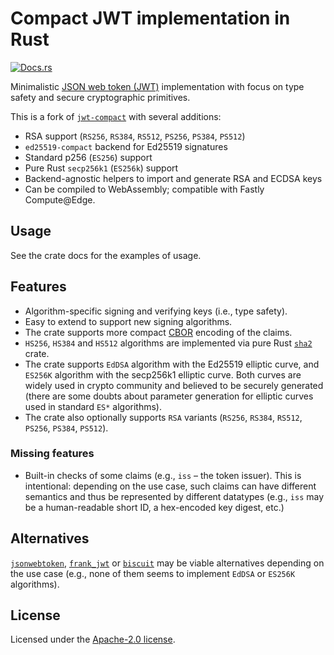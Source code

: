 # Compact JWT implementation in Rust

[![Docs.rs](https://docs.rs/jwt-compact-preview/badge.svg)](https://docs.rs/jwt-compact-preview/)

Minimalistic [JSON web token (JWT)][JWT] implementation with focus on type safety
and secure cryptographic primitives.

This is a fork of [`jwt-compact`](https://docs.rs/jwt-compact/) with several additions:

- RSA support (`RS256`, `RS384`, `RS512`, `PS256`, `PS384`, `PS512`)
- `ed25519-compact` backend for Ed25519 signatures
- Standard p256 (`ES256`) support
- Pure Rust `secp256k1` (`ES256k`) support
- Backend-agnostic helpers to import and generate RSA and ECDSA keys
- Can be compiled to WebAssembly; compatible with Fastly Compute@Edge.

## Usage

See the crate docs for the examples of usage.

## Features

- Algorithm-specific signing and verifying keys (i.e., type safety).
- Easy to extend to support new signing algorithms.
- The crate supports more compact [CBOR] encoding of the claims.
- `HS256`, `HS384` and `HS512` algorithms are implemented via pure Rust [`sha2`] crate.
- The crate supports `EdDSA` algorithm with the Ed25519 elliptic curve, and `ES256K` algorithm
  with the secp256k1 elliptic curve. Both curves are widely used in crypto community
  and believed to be securely generated (there are some doubts about parameter generation
  for elliptic curves used in standard `ES*` algorithms).
- The crate also optionally supports `RSA` variants (`RS256`, `RS384`, `RS512`, `PS256`, `PS384`, `PS512`).

### Missing features

- Built-in checks of some claims (e.g., `iss` – the token issuer).
  This is intentional: depending on the use case, such claims can have different semantics
  and thus be represented by different datatypes (e.g., `iss` may be a human-readable short ID,
  a hex-encoded key digest, etc.)

## Alternatives

[`jsonwebtoken`], [`frank_jwt`] or [`biscuit`] may be viable alternatives depending on the use case
(e.g., none of them seems to implement `EdDSA` or `ES256K` algorithms).

## License

Licensed under the [Apache-2.0 license](LICENSE).

[JWT]: https://jwt.io/
[CBOR]: https://tools.ietf.org/html/rfc7049
[`sha2`]: https://crates.io/crates/sha2
[`jsonwebtoken`]: https://crates.io/crates/jsonwebtoken
[`frank_jwt`]: https://crates.io/crates/frank_jwt
[`biscuit`]: https://crates.io/crates/biscuit
